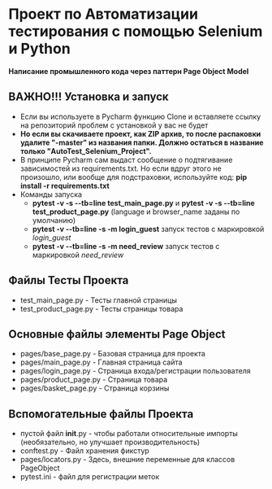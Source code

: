 ﻿# Проект по Автоматизации тестирования с помощью Selenium и Python
**Написание промышленного кода через паттерн Page Object Model**
## ВАЖНО!!! Установка и запуск
* Если вы используете в Pycharm функцию Clone и вставляете ссылку на репозиторий проблем с установкой у вас не будет
* **Но если вы скачиваете проект, как ZIP архив, то после распаковки удалите "-master" из названия папки. 
Должно остаться в название только "AutoTest_Selenium_Project".**
*  В принципе Pycharm сам выдаст сообщение о подтягивание зависимостей из requirements.txt.
Но если вдруг этого не произошло, или вообще для подстраховки, используйте код: **pip install -r requirements.txt**
* Команды запуска
   * **pytest -v -s --tb=line test_main_page.py** и **pytest -v -s --tb=line test_product_page.py** 
   (language и browser_name заданы по умолчанию)
   * **pytest -v --tb=line -s -m login_guest** запуск тестов с маркировкой _login_guest_
   * **pytest -v --tb=line -s -m need_review** запуск тестов с маркировкой _need_review_

## Файлы Тесты Проекта
* test_main_page.py - Тесты главной страницы
* test_product_page.py - Тесты страницы товара

## Основные файлы элементы Page Object
* pages/base_page.py - Базовая страница для проекта
* pages/main_page.py - Главная страница сайта
* pages/login_page.py - Страница входа/регистрации пользователя
* pages/product_page.py - Страница товара
* pages/basket_page.py - Страница корзины

## Вспомогательные файлы Проекта
* пустой файл __init__.py - чтобы работали относительные импорты (необязательно, но улучшает производительность)
* conftest.py - Файл хранения фикстур
* pages/locators.py - Здесь, внешние переменные для классов PageObject
* pytest.ini - файл для регистрации меток